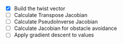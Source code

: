 - [x] Build the twist vector
- [ ] Calculate Transpose Jacobian
- [ ] Calculate PseudoInverse Jacobian
- [ ] Calculate Jacobian for obstacle avoidance
- [ ] Apply gradient descent to values